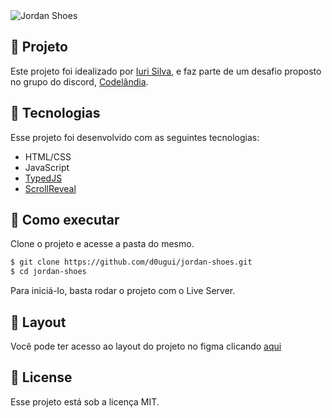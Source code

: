 <img align="center" src="/assets/tela.png" alt="Jordan Shoes">

## 📖 Projeto

Este projeto foi idealizado por [Iuri Silva](https://www.instagram.com/iuricode/), e faz parte de um desafio proposto no grupo do discord, [Codelândia](https://discord.com/invite/QevDJqCzaY).

## 🧪 Tecnologias

Esse projeto foi desenvolvido com as seguintes tecnologias:

- HTML/CSS
- JavaScript
- [TypedJS](https://github.com/mattboldt/typed.js/)
- [ScrollReveal](https://scrollrevealjs.org/)

## 🚀 Como executar

Clone o projeto e acesse a pasta do mesmo.

```bash
$ git clone https://github.com/d0ugui/jordan-shoes.git
$ cd jordan-shoes
```

Para iniciá-lo, basta rodar o projeto com o Live Server.

## 🎨 Layout

Você pode ter acesso ao layout do projeto no figma clicando [aqui](https://www.figma.com/file/Yb9IBH56g7T1hdIyZ3BMNO/Desafios---Codel%C3%A2ndia?node-id=1883%3A2)

## 📝 License

Esse projeto está sob a licença MIT. 
